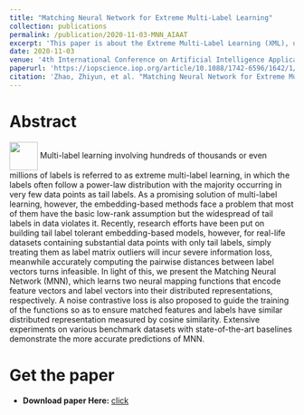 ```yaml
---
title: "Matching Neural Network for Extreme Multi-Label Learning"
collection: publications
permalink: /publication/2020-11-03-MNN_AIAAT
excerpt: 'This paper is about the Extreme Multi-Label Learning (XML), using Matching Neural Network (MNN) to learn the embeddings of feature sets and label sets.'
date: 2020-11-03
venue: '4th International Conference on Artificial Intelligence Applications and Technologies (AIAAT 2020)'
paperurl: 'https://iopscience.iop.org/article/10.1088/1742-6596/1642/1/012013/meta'
citation: 'Zhao, Zhiyun, et al. "Matching Neural Network for Extreme Multi-Label Learning." Journal of Physics: Conference Series. Vol. 1642. No. 1. IOP Publishing, 2020.'
---
```

Abstract
======
<img src="http://mysteriouslfz.github.io/images/new.gif" width = "50" height = "50" align=center />
Multi-label learning involving hundreds of thousands or even millions of labels is referred to as extreme multi-label learning, in which the labels often follow a power-law distribution with the majority occurring in very few data points as tail labels. As a promising solution of multi-label learning, however, the embedding-based methods face a problem that most of them have the basic low-rank assumption but the widespread of tail labels in data violates it. Recently, research efforts have been put on building tail label tolerant embedding-based models, however, for real-life datasets containing substantial data points with only tail labels, simply treating them as label matrix outliers will incur severe information loss, meanwhile accurately computing the pairwise distances between label vectors turns infeasible. In light of this, we present the Matching Neural Network (MNN), which learns two neural mapping functions that encode feature vectors and label vectors into their distributed representations, respectively. A noise contrastive loss is also proposed to guide the training of the functions so as to ensure matched features and labels have similar distributed representation measured by cosine similarity. Extensive experiments on various benchmark datasets with state-of-the-art baselines demonstrate the more accurate predictions of MNN.

Get the paper
======
+ **Download paper Here:** [click](http://mysteriouslfz.github.io/files/2020-11-03-MNN_AIAAT/Matching_Neural_Network_for_Extreme_Multi-Label_Learning.pdf)